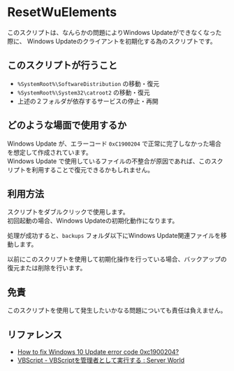 # ResetWuElements

このスクリプトは、なんらかの問題によりWindows Updateができなくなった際に、
Windows Updateのクライアントを初期化する為のスクリプトです。

## このスクリプトが行うこと

- `%SystemRoot%\SoftwareDistribution` の移動・復元
- `%SystemRoot%\System32\catroot2` の移動・復元
- 上述の２フォルダが依存するサービスの停止・再開

## どのような場面で使用するか

Windows Update が、エラーコード `0xC1900204` で正常に完了しなかった場合を想定して作成されています。  
Windows Update で使用しているファイルの不整合が原因であれば、このスクリプトを利用することで復元できるかもしれません。


## 利用方法

スクリプトをダブルクリックで使用します。  
初回起動の場合、Windows Updateの初期化動作になります。

処理が成功すると、`backups` フォルダ以下にWindows Update関連ファイルを移動します。

以前にこのスクリプトを使用して初期化操作を行っている場合、バックアップの復元または削除を行います。

## 免責

このスクリプトを使用して発生したいかなる問題についても責任は負えません。

## リファレンス

- [How to fix Windows 10 Update error code 0xc1900204?](https://ugetfix.com/ask/how-to-fix-windows-10-update-error-code-0xc1900204/)
- [VBScript - VBScriptを管理者として実行する : Server World](https://www.server-world.info/query?os=Other&p=vbs&f=1)

